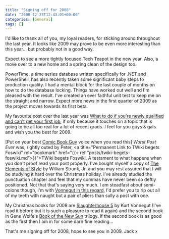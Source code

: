 ```yaml
---
title: "Signing off for 2008"
date: "2008-12-23T12:43:01+00:00"
categories: [General]
tags: []
---
```


I'd like to thank all of you, my loyal readers, for sticking around throughout the last year. It looks like 2009 may prove to be even more interesting than this year... but probably not in a good way.

Expect to see a more tightly focused Tech Teapot in the new year. Also, a move over to a new home and a spring clean of the design too.

PowerTime, a time series database written specifically for .NET and PowerShell, has also recently taken some significant baby steps to production quality. I had a mental block for the last couple of months on how to do the database locking. Things have worked out well and I'm pleased with the result. I've created an ever faithful unit test to keep me on the straight and narrow. Expect more news in the first quarter of 2009 as the project moves towards its first beta.

My favourite post over the last year was <a title="Permanent Link to What to do if you're newly qualified and can't get your first job" rel="bookmark" href="../what-to-do-if-youre-newly-qualified-and-cant-get-your-first-job/">What to do if you're newly qualified and can't get your first job</a>, if only because it touches on a topic that is going to be all too real for a lot of recent grads. I feel for you guys &amp; gals and wish you the best for 2009.

[Put on your best <a href="http://en.wikipedia.org/wiki/Comic_Book_Guy">Comic Book Guy</a> voice when you read this] <em>Worst Post Ever</em> was, rightly outed by Peter, <a title="Permanent Link to TWiki begets Foswiki" rel="bookmark" href="{{< ref "posts/twiki-begets-foswiki.md">}}">TWiki begets Foswiki</a>. A testament to what happens when you don't proof read your post properly. I've bought myself a copy of <a href="http://www.bartleby.com/141/">The Elements of Style</a> by William Strunk, Jr. and you may rest assured that I will be studying it hard over the Christmas holiday. I've already studied the punctuation chapter and feel that my commas have never been so deftly positioned. Not that that's saying very much. I am steadfast about semi-colons though, I'm with <a href="http://www.quotationspage.com/quote/39857.html">Vonnegut in this regard</a>, I'd prefer you to rip out all of my teeth with naught but a pair of pliers than sully a post with one.

My Christmas books for 2008 are <a href="http://en.wikipedia.org/wiki/Slaughterhouse-Five">Slaughterhouse 5</a> by Kurt Vonnegut (I've read it before but it is such a pleasure to read it again) and the second book in Gene Wolfe's <a href="http://en.wikipedia.org/wiki/The_Book_of_the_New_Sun">Book of the New Sun</a> trilogy. If the second book is as good as the first then I am in for some darn fine reading...

That's me signing off for 2008, hope to see you in 2009. Jack x
